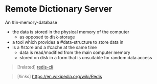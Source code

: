 
# Remote Dictionary Server
An #in-memory-database
- the data is stored in the physical memory of the computer
	- as opposed to disk-storage
- a tool which provides a #data-structure to store data in
- Is a #store and a #cache at the same time
	- data is read/modified from the main computer memory
	- stored on disk in a form that is unsuitable for random data access

>[!related]
>[redis-cli](redis-cli.md)

>[!links]
>https://en.wikipedia.org/wiki/Redis
